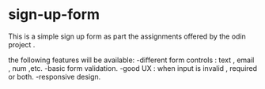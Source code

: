 # sign-up-form


This is a simple sign up form as part the assignments  offered by the odin project .

the following features will be available:
-different form controls : text , email , num ,etc.
-basic form validation.
-good UX : when input is invalid , required or both.
-responsive design.